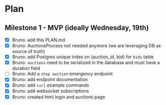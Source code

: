 # Plan

## Milestone 1 - MVP (ideally Wednesday, 19th)

- [x] Bruno: add this PLAN.md
- [x] Bruno: AuctionsProcess not needed anymore (we are leveraging DB as source of truth)
- [x] Bruno: add Postgres unique index on (auction_id, bid) for `bids` table
- [x] Bruno: `auctions` need to be serialized in the database and must have a duration field
- [ ] Bruno: Add a `stop auction` emergency endpoint
- [x] Bruno: add endpoint documentation
- [x] Bruno: add `curl` example commands
- [x] Bruno: add websocket subscriptions
- [x] Bruno: created html login and auctions page